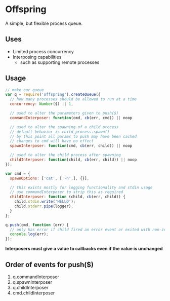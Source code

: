 # Offspring

A simple, but flexible process queue.

## Uses

* Limited process concurrency
* Interposing capabilities
  * such as supporting remote processes

## Usage

```javascript
// make our queue
var q = require('offspring').createQueue({
  // how many processes should be allowed to run at a time
  concurrency: Number($) || 1,

  // used to alter the parameters given to push($)
  commandInterposer: function(cmd, cb(err, cmd)) || noop

  // used to alter the spawning of a child process
  // default behavior is child_process.spawn()
  // by this point all params to push may have been cached
  // changes to cmd will have no effect
  spawnInterposer: function(cmd, cb(err, child)) || noop

  // used to alter the child process after spawning
  childInterposer: function(child, cb(err, child)) || noop
});

var cmd = {
  spawnOptions: ['cat', ['-n',], {}],

  // this exists mostly for logging functionality and stdin usage
  // use commandInterposer to strip this as required
  childInterposer: function (child, cb(err, child)) {
    child.stdin.write('HELLO');
    child.stderr.pipe(logger);
  }
};

q.push(cmd, function (err) {
  // only has error if child fired an error event or exited with non-zero status
  console.log(err);
});
```

**Interposers must give a value to callbacks even if the value is unchanged**

## Order of events for push($)

1. q.commandInterposer
2. q.spawnInterposer
3. q.childInterposer
4. cmd.childInterposer
